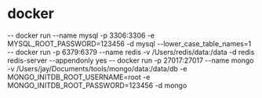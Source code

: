 # docker
-- docker run --name mysql -p 3306:3306 -e MYSQL_ROOT_PASSWORD=123456 -d mysql --lower_case_table_names=1
-- docker run -p 6379:6379 --name redis -v /Users/redis/data:/data -d redis redis-server --appendonly yes
-- docker run -p 27017:27017 --name mongo -v /Users/jay/Documents/tools/mongo/data:/data/db -e MONGO_INITDB_ROOT_USERNAME=root -e MONGO_INITDB_ROOT_PASSWORD=123456 -d mongo
